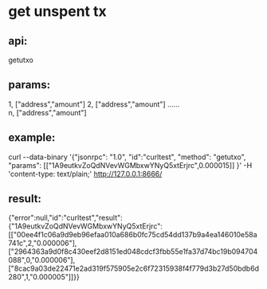# get unspent tx

## api:

 getutxo 

## params:

1, ["address","amount"]
2, ["address","amount"]
   ......  
n, ["address","amount"]

## example: 

curl --data-binary '{"jsonrpc": "1.0", "id":"curltest", "method": "getutxo", "params": [["1A9eutkvZoQdNVevWGMbxwYNyQ5xtErjrc",0.000015]] }' -H 'content-type: text/plain;' http://127.0.0.1:8666/

## result:

{"error":null,"id":"curltest","result":{"1A9eutkvZoQdNVevWGMbxwYNyQ5xtErjrc":[["00ee4f1c06a9d9eb96efaa010a686b0fc75cd54dd137b9a4ea146010e58a741c",2,"0.000006"],["2964363a9d0f8c430eef2d8151ed048cdcf3fbb55e1fa37d74bc19b094704088",0,"0.000006"],["8cac9a03de22471e2ad319f575905e2c6f72315938f4f779d3b27d50bdb6d280",1,"0.000005"]]}}



